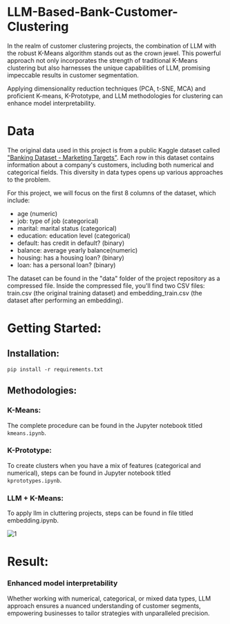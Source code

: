 # LLM-Based-Bank-Customer-Clustering
In the realm of customer clustering projects, the combination of LLM with the robust K-Means algorithm stands out as the crown jewel. This powerful approach not only incorporates the strength of traditional K-Means clustering but also harnesses the unique capabilities of LLM, promising impeccable results in customer segmentation. 

Applying dimensionality reduction techniques (PCA, t-SNE, MCA) and proficient K-means, K-Prototype, and LLM methodologies for clustering can enhance model interpretability.

# Data
The original data used in this project is from a public Kaggle dataset called ["Banking Dataset - Marketing Targets"](https://www.kaggle.com/datasets/prakharrathi25/banking-dataset-marketing-targets/data). Each row in this dataset contains information about a company's customers, including both numerical and categorical fields. This diversity in data types opens up various approaches to the problem.

For this project, we will focus on the first 8 columns of the dataset, which include:

* age (numeric)
* job: type of job (categorical)
* marital: marital status (categorical)
* education: education level (categorical)
* default: has credit in default? (binary)
* balance: average yearly balance(numeric)
* housing: has a housing loan? (binary)
* loan: has a personal loan? (binary)

The dataset can be found in the "data" folder of the project repository as a compressed file. Inside the compressed file, you'll find two CSV files: train.csv (the original training dataset) and embedding_train.csv (the dataset after performing an embedding).

# Getting Started:
## Installation:

```pip install -r requirements.txt```

## Methodologies:
### K-Means:
The complete procedure can be found in the Jupyter notebook titled ```kmeans.ipynb```.
### K-Prototype:
To create clusters when you have a mix of features (categorical and numerical), steps can be found in Jupyter notebook titled ```kprototypes.ipynb```.
### LLM + K-Means:
To apply llm in cluttering projects, steps can be found in file titled embedding.ipynb.

![1](https://github.com/A-SOLO/LLM-Based-Bank-Customer-Clustering/assets/78963312/69ce65f2-963a-474b-af07-f676734f5c1b)

# Result:
### Enhanced model interpretability
Whether working with numerical, categorical, or mixed data types, LLM approach ensures a nuanced understanding of customer segments, empowering businesses to tailor strategies with unparalleled precision.
